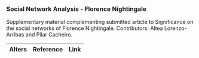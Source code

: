 ### Social Network Analysis - Florence Nightingale
Supplementary material complementing submitted article to Significance on the social networks of Florence Nightingale.
Contributors: Altea Lorenzo-Arribas and Pilar Cacheiro.


| Alters  | Reference |Link |
| ------------- |------------- |------------- |

